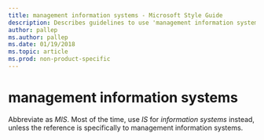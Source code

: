 ```yaml
---
title: management information systems - Microsoft Style Guide
description: Describes guidelines to use 'management information systems' in Microsoft documents and provides alternate examples.
author: pallep
ms.author: pallep
ms.date: 01/19/2018
ms.topic: article
ms.prod: non-product-specific
---
```


# management information systems

Abbreviate as *MIS*. Most of the time, use *IS* for *information systems* instead, unless the reference is specifically to management information systems.
